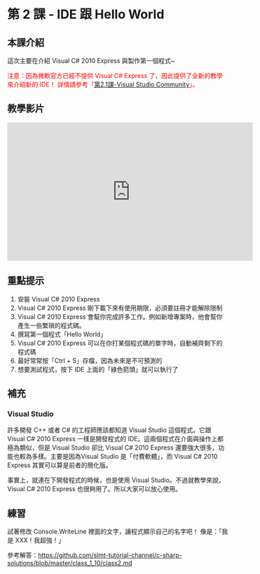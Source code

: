 # 第 2 課 - IDE 跟 Hello World

## <span class="section_abstract">本課介紹</span>

這次主要在介紹 Visual C# 2010 Express 與製作第一個程式~

<p style="color: red">注意：因為微軟官方已經不提供 Visual C# Express 了，因此提供了全新的教學來介紹新的 IDE！
詳情請參考「<a href="class-2.1-vs-community.html">第2.1課-Visual Studio Community</a>」。</p>

## <span class="section_video">教學影片</span>

<iframe width="560" height="315" src="https://www.youtube.com/embed/EFGi2KYO42w" title="YouTube video player" frameborder="0" allow="accelerometer; autoplay; clipboard-write; encrypted-media; gyroscope; picture-in-picture" allowfullscreen></iframe>

## <span class="section_highlights">重點提示</span>

1. 安裝 Visual C# 2010 Express
2. Visual C# 2010 Express 剛下載下來有使用期限，必須要註冊才能解除限制
3. Visual C# 2010 Express 會幫你完成許多工作。例如新增專案時，他會幫你產生一些繁瑣的程式碼。
4. 撰寫第一個程式「Hello World」
5. Visual C# 2010 Express 可以在你打某個程式碼的單字時，自動補齊剩下的程式碼
6. 最好常常按「Ctrl + S」存檔，因為未來是不可預測的
7. 想要測試程式，按下 IDE 上面的「綠色箭頭」就可以執行了

## <span class="section_supplementary">補充</span>

### Visual Studio

許多開發 C++ 或者 C# 的工程師應該都知道 Visual Studio 這個程式。它跟 Visual C# 2010 Express 一樣是開發程式的 IDE。這兩個程式在介面與操作上都極為類似，但是 Visual Studio 卻比 Visual C# 2010 Express 還要強大很多，功能也較為多樣。主要是因為Visual Studio 是「付費軟體」，而 Visual C# 2010 Express 其實可以算是前者的簡化版。

事實上，就連在下開發程式的時候，也是使用 Visual Studio。不過就教學來說，Visual C# 2010 Express 也很夠用了。所以大家可以放心使用。

## <span class="section_practice">練習</span>

試著修改 Console.WriteLine 裡面的文字，讓程式顯示自己的名字吧！
像是：「我是 XXX！我超強！」 

參考解答：<https://github.com/slmt-tutorial-channel/c-sharp-solutions/blob/master/class_1_10/class2.md>
